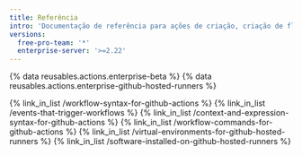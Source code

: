 ```yaml
---
title: Referência
intro: 'Documentação de referência para ações de criação, criação de fluxos de trabalho e outras ferramentas e informações em {% data variables.product.prodname_actions %}.'
versions:
  free-pro-team: '*'
  enterprise-server: '>=2.22'
---
```


{% data reusables.actions.enterprise-beta %}
{% data reusables.actions.enterprise-github-hosted-runners %}

{% link_in_list /workflow-syntax-for-github-actions %}
{% link_in_list /events-that-trigger-workflows %}
{% link_in_list /context-and-expression-syntax-for-github-actions %}
{% link_in_list /workflow-commands-for-github-actions %}
{% link_in_list /virtual-environments-for-github-hosted-runners %}
{% link_in_list /software-installed-on-github-hosted-runners %}

